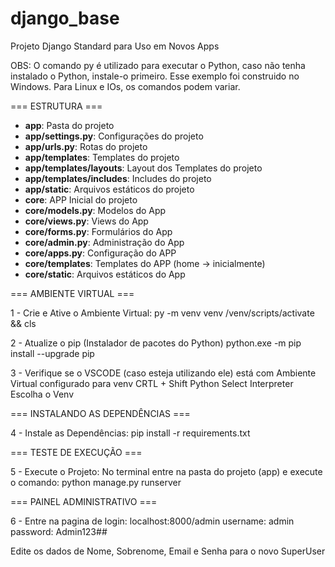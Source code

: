 # django_base
Projeto Django Standard para Uso em Novos Apps

OBS: O comando py é utilizado para executar o Python, caso não tenha instalado o Python, instale-o primeiro. 
Esse exemplo foi construido no Windows. Para Linux e IOs, os comandos podem variar.

=== ESTRUTURA ===
- **app**: Pasta do projeto
- **app/settings.py**: Configurações do projeto
- **app/urls.py**: Rotas do projeto
- **app/templates**: Templates do projeto
- **app/templates/layouts**: Layout dos Templates do projeto
- **app/templates/includes**: Includes do projeto
- **app/static**: Arquivos estáticos do projeto
- **core**: APP Inicial do projeto
- **core/models.py**: Modelos do App
- **core/views.py**: Views do App
- **core/forms.py**: Formulários do App
- **core/admin.py**: Administração do App
- **core/apps.py**: Configuração do APP
- **core/templates**: Templates do APP (home -> inicialmente)
- **core/static**: Arquivos estáticos do App


=== AMBIENTE VIRTUAL ===

1 - Crie e Ative o Ambiente Virtual:
py -m venv venv
/venv/scripts/activate && cls 

2 - Atualize o pip (Instalador de pacotes do Python)
python.exe -m pip install --upgrade pip

3 - Verifique se o VSCODE (caso esteja utilizando ele) está com Ambiente Virtual configurado para venv
CRTL + Shift
Python Select Interpreter
Escolha o Venv


=== INSTALANDO AS DEPENDÊNCIAS ===

4 - Instale as Dependências:
pip install -r requirements.txt


=== TESTE DE EXECUÇÃO ===

5 - Execute o Projeto:
No terminal entre na pasta do projeto (app) e execute o comando:
python manage.py runserver

=== PAINEL ADMINISTRATIVO ===

6 - Entre na pagina de login:
localhost:8000/admin
username: admin
password: Admin123##

Edite os dados de Nome, Sobrenome, Email e Senha para o novo SuperUser
